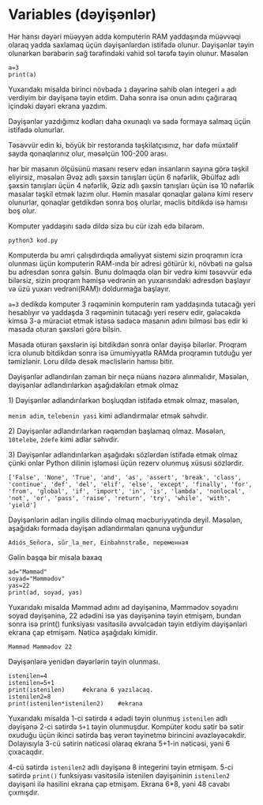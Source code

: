 # Variables (dəyişənlər)

Hər hansı dəyəri müəyyən adda komputerin RAM yaddaşında müəvvəqi olaraq yadda saxlamaq üçün dəyişənlərdən istifadə olunur. Dəyişənlər təyin olunarkən bərabərin sağ tərəfindəki vahid sol tərəfə təyin olunur. Məsələn&#x20;

```
a=3
print(a)
```

Yuxarıdakı misalda birinci növbədə `1` dəyərinə sahib olan integeri `a` adı verdiyim bir dəyişənə təyin etdim. Daha sonra isə onun adını çağıraraq içindəki dəyəri ekrana yazdım.&#x20;

Dəyişənlər yazdığımız kodları daha oxunaqlı və sadə formaya salmaq üçün istifadə olunurlar.



Təsəvvür edin ki, böyük bir restoranda təşkilatçısınız, hər dəfə müxtəlif sayda qonaqlarınız olur, məsəlçün 100-200 arası.

hər bir masanın ölçüsünü masanı reserv edən insanların sayına görə təşkil eliyirsiz, məsələn Əvəz adlı şəxsin tanışları üçün 6 nəfərlik, Əbülfəz adlı şəxsin tanışları üçün 4 nəfərlik, Əziz adlı şəxsin tanışları üçün isə 10 nəfərlik masalar təşkil etmək lazım olur. Həmin masalar qonaqlar gələnə kimi reserv olunurlar, qonaqlar getdikdən sonra boş olurlar, məclis bitdikdə isə hamısı boş olur.

Komputer yaddaşını sadə dildə sizə bu cür izah edə bilərəm.



```
python3 kod.py
```

Komputerdə bu əmri çalışdırdıqda əməliyyat sistemi sizin proqramın icra olunması üçün komputerin RAM-ında bir adresi götürür ki, növbəti nə gəlsə bu adresdən sonra gəlsin. Bunu dolmaqda olan bir vedrə kimi təsəvvür edə bilərsiz, sizin proqram həmişə vedrənin ən yuxarısındaki adresdən başlayır və üzü yuxarı vedrəni(RAM)ı doldurmağa başlayır.





`a=3` dedikdə komputer 3 rəqəminin komputerin ram yaddaşında tutacağı yeri hesablıyır və yaddaşda 3 rəqəminin tutacağı yeri reserv edir, gələcəkdə kimsə 3-ə müraciət etmək istəsə sadəcə masanın adını bilməsi bəs edir ki masada oturan şəxsləri görə bilsin.&#x20;

Masada oturan şəxslərin işi bitdikdən sonra onlar dəyişə bilərlər. Proqram icra olunub bitdikdən sonra isə ümumiyyətlə RAMda proqramın tutduğu yer təmizlənir. Loru dildə desək məclislərin hamısı bitir.&#x20;



Dəyişənlər adlandırılan zaman bir neçə nüans nəzərə alınmalıdır, Məsələn, dəyişənlər adlandırılarkən aşağıdakıları etmək olmaz

1\) Dəyişənlər adlandırılarkən boşluqdan istifadə etmək olmaz, məsələn,

`menim adim`, `telebenin yasi` kimi adlandırmalar etmək səhvdir.

2\) Dəyişənlər adlandırılarkən rəqəmdən başlamaq olmaz. Məsələn, `10telebe`, `2defe` kimi adlar səhvdir.&#x20;

3\) Dəyişənlər adlandırılarkən aşağıdakı sözlərdən istifadə etmək olmaz çünki onlar Python dilinin işləməsi üçün rezerv olunmuş xüsusi sözlərdir.

```
['False', 'None', 'True', 'and', 'as', 'assert', 'break', 'class', 'continue', 'def', 'del', 'elif', 'else', 'except', 'finally', 'for', 'from', 'global', 'if', 'import', 'in', 'is', 'lambda', 'nonlocal', 'not', 'or', 'pass', 'raise', 'return', 'try', 'while', 'with', 'yield']
```

Dəyişənlərin adları ingilis dilində olmaq məcburiyyətində deyil. Məsələn, aşağıdakı formada dəyişən adlandırmaları qanuna uyğundur

```
Adiós_Señora, sûr_la_mer, Einbahnstraße, переменная
```

Gəlin başqa bir misala baxaq

```
ad="Məmməd"
soyad="Məmmədov"
yas=22
print(ad, soyad, yas)
```

Yuxarıdakı misalda Məmməd adını ad dəyişəninə, Məmmədov soyadını soyad dəyişəninə, 22 ədədini isə yas dəyişəninə təyin etmişəm, bundan sonra isə print() funksiyası vasitəsilə əvvəlcədən təyin etdiyim dəyişənləri ekrana çap etmişəm. Nəticə aşağıdakı kimidir.

```
Məmməd Məmmədov 22
```



Dəyişənlərə yenidən dəyərlərin təyin olunması.

```
istenilen=4
istenilen=5+1
print(istenilen)     #ekrana 6 yazılacaq.
istenilen2=8
print(istenilen*istenilen2)    #ekrana 
```

Yuxarıdakı misalda 1-ci sətirdə `4` ədədi təyin olunmuş `istenilen` adlı dəyişənə 2-ci sətirdə `5+1` təyin olunmuşdur. Kompüter kodu sətir bə sətir oxuduğu üçün ikinci sətirdə baş verən təyinetmə birincini əvəzləyəcəkdir. Dolayısıyla 3-cü sətirin nəticəsi olaraq ekrana 5+1-in nəticəsi, yəni 6 çıxacaqdır.&#x20;

4-cü sətirdə `istenilen2` adlı dəyişənə 8 integerini təyin etmişəm. 5-ci sətirdə `print()` funksiyası vasitəsilə istenilen dəyişəninin `istenilen2` dəyişəni ilə hasilini ekrana çap etmişəm. Ekrana 6\*8, yəni 48 cavabı çıxmışdır.











